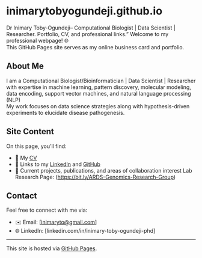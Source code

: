 # inimarytobyogundeji.github.io
Dr Inimary Toby-Ogundeji– Computational Biologist | Data Scientist | Researcher. Portfolio, CV, and professional links.”
Welcome to my professional webpage! 🌐  
This GitHub Pages site serves as my online business card and portfolio.  

## About Me
I am a Computational Biologist/Bioinformatician | Data Scientist | Researcher with expertise in machine learning, pattern discovery, molecular modeling, data encoding, support vector machines, and natural language processing (NLP)  
My work focuses on data science strategies along with hypothesis-driven experiments to elucidate disease pathogenesis.  

## Site Content
On this page, you’ll find:  
- 📄 My [CV](./)  
- 🔗 Links to my [LinkedIn](https://www.linkedin.com/in/inimary-toby-ogundeji-phd-1430818?utm_source=share&utm_campaign=share_via&utm_content=profile&utm_medium=android_app) and [GitHub](https://github.com/initoby)  
- 🧪 Current projects, publications, and areas of collaboration interest  Lab Research Page: (https://bit.ly/ARDS-Genomics-Research-Group)

## Contact
Feel free to connect with me via:  
- ✉️ Email: [inimaryto@gmail.com]  
- 🌐 LinkedIn: [linkedin.com/in/inimary-toby-ogundeji-phd]  

---
This site is hosted via [GitHub Pages](https://pages.github.com/).
